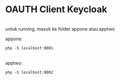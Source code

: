 # OAUTH Client Keycloak
<br>
untuk running, masuk ke folder appone atau apptwo

appone:

```
php -S localhost:8001
```
<br>
apptwo:

```
php -S localhost:8002
```

<br>
<br>
